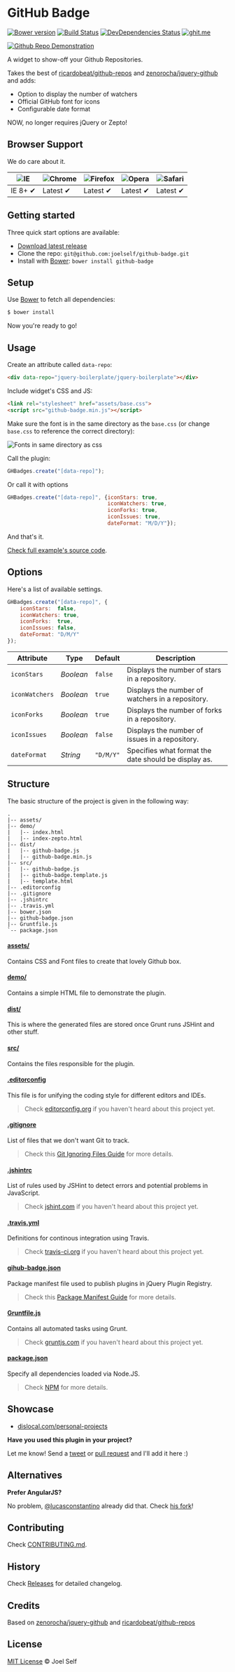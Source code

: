 # GitHub Badge

[![Bower version](http://img.shields.io/bower/v/github-badge.svg?style=flat)](http://bower.io/search/?q=github-badge)
[![Build Status](https://img.shields.io/travis/joelself/github-badge/master.svg?style=flat)](https://travis-ci.org/joelself/github-badge)
[![DevDependencies Status](http://img.shields.io/david/dev/joelself/github-badge.svg?style=flat)](https://david-dm.org/joelself/github-badge#info=devDependencies)
[![ghit.me](https://ghit.me/badge.svg?repo=joelself/github-badge)](https://ghit.me/repo/joelself/github-badge)

[![Github Repo Demonstration](https://raw.githubusercontent.com/joelself/github-badge/gh-pages/img/github-badge.png)](https://github.com/joelself/github-badge)

A widget to show-off your Github Repositories.

Takes the best of [ricardobeat/github-repos](https://github.com/ricardobeat/github-repos) and [zenorocha/jquery-github](https://github.com/zenorocha/jquery-github) and adds:

* Option to display the number of watchers
* Official GitHub font for icons
* Configurable date format

NOW, no longer requires jQuery or Zepto!

## Browser Support

We do care about it.

![IE](https://cloud.githubusercontent.com/assets/398893/3528325/20373e76-078e-11e4-8e3a-1cb86cf506f0.png) | ![Chrome](https://cloud.githubusercontent.com/assets/398893/3528328/23bc7bc4-078e-11e4-8752-ba2809bf5cce.png) | ![Firefox](https://cloud.githubusercontent.com/assets/398893/3528329/26283ab0-078e-11e4-84d4-db2cf1009953.png) | ![Opera](https://cloud.githubusercontent.com/assets/398893/3528330/27ec9fa8-078e-11e4-95cb-709fd11dac16.png) | ![Safari](https://cloud.githubusercontent.com/assets/398893/3528331/29df8618-078e-11e4-8e3e-ed8ac738693f.png)
--- | --- | --- | --- | --- |
IE 8+ ✔ | Latest ✔ | Latest ✔ | Latest ✔ | Latest ✔ |

## Getting started

Three quick start options are available:

* [Download latest release](https://github.com/joelself/github-badge/releases)
* Clone the repo: `git@github.com:joelself/github-badge.git`
* Install with [Bower](http://bower.io): `bower install github-badge`

## Setup

Use [Bower](http://bower.io) to fetch all dependencies:

```sh
$ bower install
```

Now you're ready to go!

## Usage

Create an attribute called `data-repo`:

```html
<div data-repo="jquery-boilerplate/jquery-boilerplate"></div>
```

Include widget's CSS and JS:

```html
<link rel="stylesheet" href="assets/base.css">
<script src="github-badge.min.js"></script>
```

Make sure the font is in the same directory as the ```base.css``` (or change ```base.css``` to reference the correct directory):

![Fonts in same directory as css](https://raw.githubusercontent.com/joelself/github-badge/gh-pages/img/font-dir.png)

Call the plugin:

```javascript
GHBadges.create("[data-repo]");
```

Or call it with options

```javascript
GHBadges.create("[data-repo]", {iconStars: true,
								iconWatchers: true,
								iconForks: true,
								iconIssues: true,
								dateFormat: "M/D/Y"});
```

And that's it.

[Check full example's source code](https://github.com/joelself/github-badge/blob/master/demo/index.html).

## Options

Here's a list of available settings.

```javascript
GHBadges.create("[data-repo]", {
	iconStars:  false,
	iconWatchers: true,
	iconForks:  true,
	iconIssues: false,
	dateFormat: "D/M/Y"
});
```

Attribute			| Type				| Default		| Description
---						| ---					| ---				| ---
`iconStars`		| *Boolean*		| `false`		| Displays the number of stars in a repository.
`iconWatchers`| *Boolean*		| `true`		| Displays the number of watchers in a repository.
`iconForks`		| *Boolean*		| `true`		| Displays the number of forks in a repository.
`iconIssues`	| *Boolean*		| `false`		| Displays the number of issues in a repository.
`dateFormat`	| *String*		| `"D/M/Y"`		| Specifies what format the date should be display as.

## Structure

The basic structure of the project is given in the following way:

```
.
|-- assets/
|-- demo/
|   |-- index.html
|   |-- index-zepto.html
|-- dist/
|   |-- github-badge.js
|   |-- github-badge.min.js
|-- src/
|   |-- github-badge.js
|   |-- github-badge.template.js
|   |-- template.html
|-- .editorconfig
|-- .gitignore
|-- .jshintrc
|-- .travis.yml
|-- bower.json
|-- github-badge.json
|-- Gruntfile.js
`-- package.json
```

#### [assets/](https://github.com/joelself/github-badge/tree/master/assets)

Contains CSS and Font files to create that lovely Github box.

#### [demo/](https://github.com/joelself/github-badgeb/tree/master/demo)

Contains a simple HTML file to demonstrate the plugin.

#### [dist/](https://github.com/joelself/github-badge/tree/master/dist)

This is where the generated files are stored once Grunt runs JSHint and other stuff.

#### [src/](https://github.com/joelself/github-badge/tree/master/src)

Contains the files responsible for the plugin.

#### [.editorconfig](https://github.com/joelself/github-badge/tree/master/.editorconfig)

This file is for unifying the coding style for different editors and IDEs.

> Check [editorconfig.org](http://editorconfig.org) if you haven't heard about this project yet.

#### [.gitignore](https://github.com/joelself/github-badge/tree/master/.gitignore)

List of files that we don't want Git to track.

> Check this [Git Ignoring Files Guide](https://help.github.com/articles/ignoring-files) for more details.

#### [.jshintrc](https://github.com/joelself/github-badge/tree/master/.jshintrc)

List of rules used by JSHint to detect errors and potential problems in JavaScript.

> Check [jshint.com](http://jshint.com/about/) if you haven't heard about this project yet.

#### [.travis.yml](https://github.com/joelself/github-badge/tree/master/.travis.yml)

Definitions for continous integration using Travis.

> Check [travis-ci.org](http://about.travis-ci.org/) if you haven't heard about this project yet.

#### [gihub-badge.json](https://github.com/joelself/github-badge/tree/master/github-badge.json)

Package manifest file used to publish plugins in jQuery Plugin Registry.

> Check this [Package Manifest Guide](http://plugins.jquery.com/docs/package-manifest/) for more details.

#### [Gruntfile.js](https://github.com/joelself/github-badge/tree/master/Gruntfile.js)

Contains all automated tasks using Grunt.

> Check [gruntjs.com](http://gruntjs.com) if you haven't heard about this project yet.

#### [package.json](https://github.com/joelself/github-badge/tree/master/package.json)

Specify all dependencies loaded via Node.JS.

> Check [NPM](https://npmjs.org/doc/json.html) for more details.

## Showcase

* [dislocal.com/personal-projects](http://dislocal.com/personal-projects/)

**Have you used this plugin in your project?**

Let me know! Send a [tweet](http://twitter.com/joelself) or [pull request](https://github.com/joelself/github-badge/pull/new/master) and I'll add it here :)

## Alternatives

**Prefer AngularJS?**

No problem, [@lucasconstantino](https://github.com/lucasconstantino) already did that. Check [his fork](https://github.com/lucasconstantino/angular-github-repo)!

## Contributing

Check [CONTRIBUTING.md](https://github.com/joelself/github-badge/blob/master/CONTRIBUTING.md).

## History

Check [Releases](https://github.com/joelself/github-badge/releases) for detailed changelog.

## Credits

Based on [zenorocha/jquery-github](https://github.com/zenorocha/jquery-github) and [ricardobeat/github-repos](https://github.com/ricardobeat/github-repos)

## License

[MIT License](http://joelself.mit-license.org) © Joel Self
